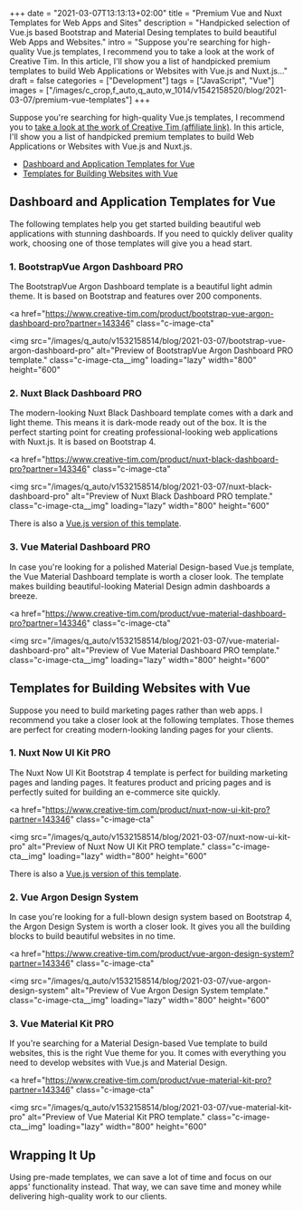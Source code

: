 +++
date = "2021-03-07T13:13:13+02:00"
title = "Premium Vue and Nuxt Templates for Web Apps and Sites"
description = "Handpicked selection of Vue.js based Bootstrap and Material Desing templates to build beautiful Web Apps and Websites."
intro = "Suppose you're searching for high-quality Vue.js templates, I recommend you to take a look at the work of Creative Tim. In this article, I'll show you a list of handpicked premium templates to build Web Applications or Websites with Vue.js and Nuxt.js..."
draft = false
categories = ["Development"]
tags = ["JavaScript", "Vue"]
images = ["/images/c_crop,f_auto,q_auto,w_1014/v1542158520/blog/2021-03-07/premium-vue-templates"]
+++

Suppose you're searching for high-quality Vue.js templates, I recommend you to [take a look at the work of Creative Tim (affiliate link)](https://www.creative-tim.com/templates/vuejs?partner=143346). In this article, I'll show you a list of handpicked premium templates to build Web Applications or Websites with Vue.js and Nuxt.js.

- [Dashboard and Application Templates for Vue](#dashboard-and-application-templates-for-vue)
- [Templates for Building Websites with Vue](#templates-for-building-websites-with-vue)

## Dashboard and Application Templates for Vue

The following templates help you get started building beautiful web applications with stunning dashboards. If you need to quickly deliver quality work, choosing one of those templates will give you a head start.

### 1. BootstrapVue Argon Dashboard PRO

The BootstrapVue Argon Dashboard template is a beautiful light admin theme. It is based on Bootstrap and features over 200 components.

<a
  href="https://www.creative-tim.com/product/bootstrap-vue-argon-dashboard-pro?partner=143346"
  class="c-image-cta"
>
  <img
    src="/images/q_auto/v1532158514/blog/2021-03-07/bootstrap-vue-argon-dashboard-pro"
    alt="Preview of BootstrapVue Argon Dashboard PRO template."
    class="c-image-cta__img"
    loading="lazy"
    width="800"
    height="600"
  >
</a>

### 2. Nuxt Black Dashboard PRO

The modern-looking Nuxt Black Dashboard template comes with a dark and light theme. This means it is dark-mode ready out of the box. It is the perfect starting point for creating professional-looking web applications with Nuxt.js. It is based on Bootstrap 4.

<a
  href="https://www.creative-tim.com/product/nuxt-black-dashboard-pro?partner=143346"
  class="c-image-cta"
>
  <img
    src="/images/q_auto/v1532158514/blog/2021-03-07/nuxt-black-dashboard-pro"
    alt="Preview of Nuxt Black Dashboard PRO template."
    class="c-image-cta__img"
    loading="lazy"
    width="800"
    height="600"
  >
</a>

There is also a [Vue.js version of this template](https://www.creative-tim.com/product/vue-black-dashboard-pro?partner=143346).

### 3. Vue Material Dashboard PRO

In case you're looking for a polished Material Design-based Vue.js template, the Vue Material Dashboard template is worth a closer look. The template makes building beautiful-looking Material Design admin dashboards a breeze.

<a
  href="https://www.creative-tim.com/product/vue-material-dashboard-pro?partner=143346"
  class="c-image-cta"
>
  <img
    src="/images/q_auto/v1532158514/blog/2021-03-07/vue-material-dashboard-pro"
    alt="Preview of Vue Material Dashboard PRO template."
    class="c-image-cta__img"
    loading="lazy"
    width="800"
    height="600"
  >
</a>

## Templates for Building Websites with Vue

Suppose you need to build marketing pages rather than web apps. I recommend you take a closer look at the following templates. Those themes are perfect for creating modern-looking landing pages for your clients.

### 1. Nuxt Now UI Kit PRO

The Nuxt Now UI Kit Bootstrap 4 template is perfect for building marketing pages and landing pages. It features product and pricing pages and is perfectly suited for building an e-commerce site quickly.

<a
  href="https://www.creative-tim.com/product/nuxt-now-ui-kit-pro?partner=143346"
  class="c-image-cta"
>
  <img
    src="/images/q_auto/v1532158514/blog/2021-03-07/nuxt-now-ui-kit-pro"
    alt="Preview of Nuxt Now UI Kit PRO template."
    class="c-image-cta__img"
    loading="lazy"
    width="800"
    height="600"
  >
</a>

There is also a [Vue.js version of this template](https://www.creative-tim.com/product/vue-now-ui-kit-pro?partner=143346).

### 2. Vue Argon Design System

In case you're looking for a full-blown design system based on Bootstrap 4, the Argon Design System is worth a closer look. It gives you all the building blocks to build beautiful websites in no time.

<a
  href="https://www.creative-tim.com/product/vue-argon-design-system?partner=143346"
  class="c-image-cta"
>
  <img
    src="/images/q_auto/v1532158514/blog/2021-03-07/vue-argon-design-system"
    alt="Preview of Vue Argon Design System template."
    class="c-image-cta__img"
    loading="lazy"
    width="800"
    height="600"
  >
</a>

### 3. Vue Material Kit PRO

If you're searching for a Material Design-based Vue template to build websites, this is the right Vue theme for you. It comes with everything you need to develop websites with Vue.js and Material Design.

<a
  href="https://www.creative-tim.com/product/vue-material-kit-pro?partner=143346"
  class="c-image-cta"
>
  <img
    src="/images/q_auto/v1532158514/blog/2021-03-07/vue-material-kit-pro"
    alt="Preview of Vue Material Kit PRO template."
    class="c-image-cta__img"
    loading="lazy"
    width="800"
    height="600"
  >
</a>

## Wrapping It Up

Using pre-made templates, we can save a lot of time and focus on our apps' functionality instead. That way, we can save time and money while delivering high-quality work to our clients.
